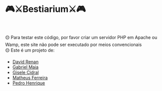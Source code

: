 # 🎮⚔️Bestiarium⚔️🎮
<br/><br/>
🟡 Para testar este código, por favor criar um servidor PHP em Apache ou Wamp, este site não pode ser executado por meios convencionais<br>
🟡 Este é um projeto de:<br>
  * [David Renan](https://github.com/Renanrj)
  * [Gabriel Maia](https://github.com/DeveloperMaia/DeveloperMaia)
  * [Gisele Cidral](https://github.com/DeveloperMaia/DeveloperMaia)
  * [Matheus Ferreira](https://github.com/MatheusFRocha)
  * [Pedro Henrique](https://github.com/pedrocorrea2002) 
